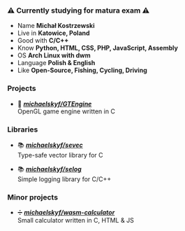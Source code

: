 ### ⚠️ Currently studying for matura exam ⚠️

- Name **Michał Kostrzewski**
- Live in **Katowice, Poland**
- Good with **C/C++**
- Know **Python, HTML, CSS, PHP, JavaScript, Assembly**
- OS **Arch Linux with dwm**
- Language **Polish & English**
- Like **Open-Source, Fishing, Cycling, Driving**

### Projects

- 📘 [***michaelskyf/GTEngine***](https://github.com/michaelskyf/GTEngine) <br>
  OpenGL game engine written in C
  
### Libraries
- 📚 [***michaelskyf/sevec***](https://github.com/michaelskyf/sevec) <br>
  Type-safe vector library for C 

- 📚 [***michaelskyf/selog***](https://github.com/michaelskyf/selog) <br>
  Simple logging library for C/C++

### Minor projects
- ➗ [***michaelskyf/wasm-calculator***](https://github.com/michaelskyf/wasm-calculator) <br>
  Small calculator written in C, HTML & JS
